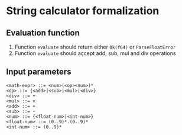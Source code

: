 # String calculator formalization

## Evaluation function
1. Function `evaluate` should return either `Ok(f64)` or `ParseFloatError`
2. Function `evaluate` should accept add, sub, mul and div operations

## Input parameters
```
<math-expr> ::= <num>(<op><num>)*
<op> ::= {<add>|<sub>|<mul>|<div>}
<div> ::= ÷
<mul> ::= ×
<add> ::= +
<sub> ::= -
<num> ::= {<float-num>|<int-num>}
<float-num> ::= (0..9)*.(0..9)*
<int-num> ::= (0..9)*
```
